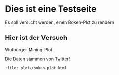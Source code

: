 # Dies ist eine Testseite

Es soll versucht werden, einen Bokeh-Plot zu rendern

## Hier ist der Versuch

Wutbürger-Mining-Plot

Die Daten stammen von Twitter!

```{raw} html
:file: plots/bokeh-plot.html
```